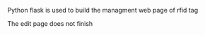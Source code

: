 <p> Python flask is used to build the managment web page of rfid tag
</p>

<p> The edit page does not finish<p>
